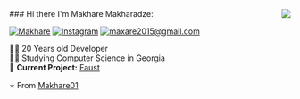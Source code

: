 <img align='right' src="https://github-readme-stats.vercel.app/api?username=Makhare01&theme=flag-india&show_icons=true" />
### Hi there I'm Makhare Makharadze:

[![Makhare](https://img.shields.io/static/v1?label=Github&message=%20&color=orange&logo=github&style=flat-square&logoColor=white)](https://github.com/Makhare01)
[![Instagram](https://img.shields.io/static/v1?label=Instagram&message=%20&color=orange&logo=Instagram&style=flat-square&logoColor=white)](https://www.instagram.com/makhare_makharadze/)
[![maxare2015@gmail.com](https://img.shields.io/static/v1?label=maxare2015@gmail.com.ch&message=%20&color=red&logo=gmail&style=flat-square&logoColor=white)](mailto:maxare2015@gmail.com)
  
  
👨‍💻 20 Years old Developer  
👨‍🎓 Studying Computer Science in Georgia  
🚧 **Current Project:** [Faust](https://github.com/Makhare01/Faust)

⭐️ From [Makhare01](https://github.com/Makhare01)


